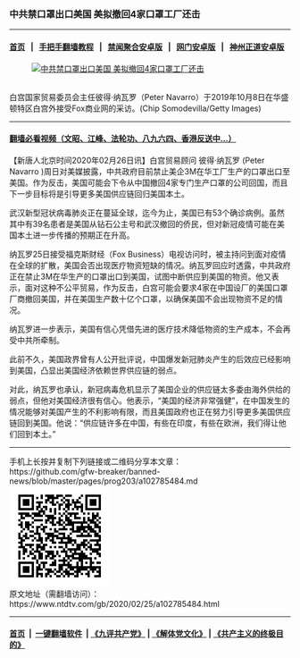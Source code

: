 ### 中共禁口罩出口美国 美拟撤回4家口罩工厂还击
------------------------

#### [首页](https://github.com/gfw-breaker/banned-news/blob/master/README.md) &nbsp;&nbsp;|&nbsp;&nbsp; [手把手翻墙教程](https://github.com/gfw-breaker/guides/wiki) &nbsp;&nbsp;|&nbsp;&nbsp; [禁闻聚合安卓版](https://github.com/gfw-breaker/bn-android) &nbsp;&nbsp;|&nbsp;&nbsp; [网门安卓版](https://github.com/oGate2/oGate) &nbsp;&nbsp;|&nbsp;&nbsp; [神州正道安卓版](https://github.com/SzzdOgate/update) 



<div><div class="featured_image">
 <a href="https://i.ntdtv.com/assets/uploads/2020/02/GettyImages-1179842259.jpg" target="_blank">
  <figure>
   <img alt="中共禁口罩出口美国 美拟撤回4家口罩工厂还击" src="https://i.ntdtv.com/assets/uploads/2020/02/GettyImages-1179842259-800x450.jpg"/>
  </figure><br/>
 </a>
 <span class="caption">
  白宫国家贸易委员会主任彼得·纳瓦罗（Peter Navarro）于2019年10月8日在华盛顿特区白宫外接受Fox商业网的采访。(Chip Somodevilla/Getty Images)
 </span>
</div>
</div><hr/>

#### [翻墙必看视频（文昭、江峰、法轮功、八九六四、香港反送中...）](https://github.com/gfw-breaker/banned-news/blob/master/pages/link3.md)

<div><div class="post_content" itemprop="articleBody">
 <p>
  【新唐人北京时间2020年02月26日讯】白宫贸易顾问
  <ok href="https://www.ntdtv.com/gb/彼得·纳瓦罗.htm">
   彼得·纳瓦罗
  </ok>
  (Peter Navarro )周日对美媒披露，中共政府目前禁止美企3M在华工厂生产的口罩出口至美国。作为反击，美国可能会下令从中国撤回4家专门生产口罩的公司回国，而且下一步目标将是引导更多美国供应链回归美国本土。
 </p>
 <p>
  武汉新型冠状病毒肺炎正在蔓延全球，迄今为止，美国已有53个确诊病例。虽然其中有39名患者是美国从钻石公主号和武汉撤回的侨民，但对新冠疫情可能在美国本土进一步传播的预期正在升高。
 </p>
 <p>
  纳瓦罗25日接受福克斯财经（Fox Business）电视访问时，被主持问到面对疫情在全球的扩散，美国会否出现医疗物资短缺的情况。纳瓦罗回应时透露，中共政府正在禁止3M在华生产的口罩出口到美国，试图中断供应到美国的物资。他又表示，面对这种不公平贸易，作为反击，白宫可能会要求4家在中国设厂的美国口罩厂商撤回美国，并在美国生产数十亿个口罩，以确保美国不会出现物资不足的情况。
 </p>
 <p>
  纳瓦罗进一步表示，美国有信心凭借先进的医疗技术降低物资的生产成本，不会再受中共所牵制。
 </p>
 <p>
  此前不久，美国政界曾有人公开批评说，中国爆发新冠肺炎产生的后效应已经影响到美国，凸显出美国经济依赖世界供应链的弱点。
 </p>
 <p>
  对此，纳瓦罗也承认，新冠病毒危机显示了美国企业的供应链太多委由海外供给的弱点，但他对美国经济很有信心。他表示，“美国的经济非常强健”，在中国发生的情况能够对美国产生的不利影响有限，而且美国政府也正在努力引导更多美国供应链回到美国。他说：“供应链许多在中国，有些在印度，有些在欧洲，我们得让他们回到本土。”
 </p>
</div></div>
<hr/>
手机上长按并复制下列链接或二维码分享本文章：<br/>
https://github.com/gfw-breaker/banned-news/blob/master/pages/prog203/a102785484.md <br/>
<a href='https://github.com/gfw-breaker/banned-news/blob/master/pages/prog203/a102785484.md'><img src='https://github.com/gfw-breaker/banned-news/blob/master/pages/prog203/a102785484.md.png'/></a> <br/>
原文地址（需翻墙访问）：https://www.ntdtv.com/gb/2020/02/25/a102785484.html


------------------------
#### [首页](https://github.com/gfw-breaker/banned-news/blob/master/README.md) &nbsp;|&nbsp; [一键翻墙软件](https://github.com/gfw-breaker/nogfw/blob/master/README.md) &nbsp;| [《九评共产党》](https://github.com/gfw-breaker/9ping.md/blob/master/README.md#九评之一评共产党是什么) | [《解体党文化》](https://github.com/gfw-breaker/jtdwh.md/blob/master/README.md) | [《共产主义的终极目的》](https://github.com/gfw-breaker/gczydzjmd.md/blob/master/README.md)


<img src='http://gfw-breaker.win/banned-news/pages/prog203/a102785484.md' width='0px' height='0px'/>